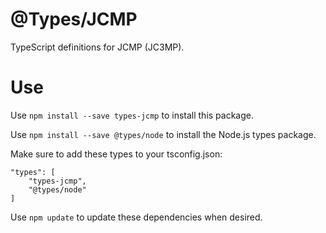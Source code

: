 # @Types/JCMP
TypeScript definitions for JCMP (JC3MP).

# Use

Use `npm install --save types-jcmp` to install this package.

Use `npm install --save @types/node` to install the Node.js types package.

Make sure to add these types to your tsconfig.json:

	"types": [
		"types-jcmp",
		"@types/node"
	]

Use  `npm update`  to update these dependencies when desired.
